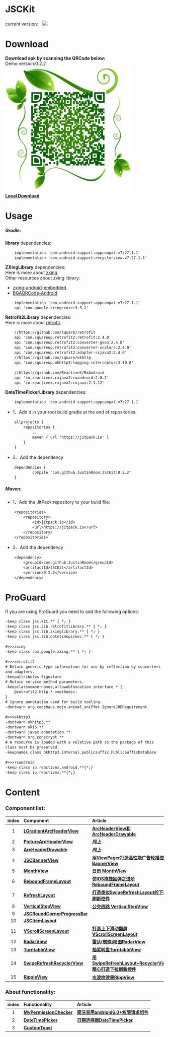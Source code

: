 # JSCKit
current version:&#8195;![](https://jitpack.io/v/JustinRoom/JSCKit.svg)

# Download
**Download apk by scanning the QRCode below:**  
&#32;&#32;Demo version:0.2.2
![JSCKitDemo.apk](/capture/download_qr_code.png)  
[**Local Download**](/capture/JSCKitDemo.apk?raw=true)

# Usage
##### Gradle: 
**library** dependencies:
```
    implementation 'com.android.support:appcompat-v7:27.1.1'
    implementation 'com.android.support:recyclerview-v7:27.1.1'
```
**ZXingLibrary** dependencies:  
Here is more about [zxing](https://github.com/zxing/zxing).  
Other resources about zxing library:  
+ [zxing-android-embedded](https://github.com/journeyapps/zxing-android-embedded)
+ [BGAQRCode-Android](https://github.com/bingoogolapple/BGAQRCode-Android)
```
    implementation 'com.android.support:appcompat-v7:27.1.1'
    api 'com.google.zxing:core:3.3.2'
```
**Retrofit2Library** dependencies:  
Here is more about [retrofit](https://github.com/square/retrofit).  
```
    //https://github.com/square/retrofit
    api 'com.squareup.retrofit2:retrofit:2.4.0'
    api 'com.squareup.retrofit2:converter-gson:2.4.0'
    api 'com.squareup.retrofit2:converter-scalars:2.4.0'
    api 'com.squareup.retrofit2:adapter-rxjava2:2.4.0'
    //https://github.com/square/okhttp
    api 'com.squareup.okhttp3:logging-interceptor:3.10.0'

    //https://github.com/ReactiveX/RxAndroid
    api 'io.reactivex.rxjava2:rxandroid:2.0.2'
    api 'io.reactivex.rxjava2:rxjava:2.1.12'
```
**DateTimePickerLibrary** dependencies:
```
    implementation 'com.android.support:appcompat-v7:27.1.1'
```
+ 1、Add it in your root build.gradle at the end of repositories:
```
	allprojects {
		repositories {
			...
			maven { url 'https://jitpack.io' }
		}
	}
```
+ 2、Add the dependency
```
	dependencies {
	        compile 'com.github.JustinRoom:JSCKit:0.2.2'
	}
```
##### Maven: 
+ 1、Add the JitPack repository to your build file:
```
	<repositories>
		<repository>
		    <id>jitpack.io</id>
		    <url>https://jitpack.io</url>
		</repository>
	</repositories>
```
+ 2、Add the dependency
```
	<dependency>
	    <groupId>com.github.JustinRoom</groupId>
	    <artifactId>JSCKit</artifactId>
	    <version>0.2.2</version>
	</dependency>
```
# ProGuard
If you are using ProGuard you need to add the following options:
```
-keep class jsc.kit.** { *; }
-keep class jsc.lib.retrofitlibrary.** { *; }
-keep class jsc.lib.zxinglibrary.** { *; }  
-keep class jsc.lib.datetimepicker.** { *; }  
  
#>>>zxing
-keep class com.google.zxing.** { *; }
  
#>>>retrofit2
# Retain generic type information for use by reflection by converters and adapters.
-keepattributes Signature
# Retain service method parameters.
-keepclassmembernames,allowobfuscation interface * {
    @retrofit2.http.* <methods>;
}
# Ignore annotation used for build tooling.
-dontwarn org.codehaus.mojo.animal_sniffer.IgnoreJRERequirement
  
#>>>okhttp3
-dontwarn okhttp3.**
-dontwarn okio.**
-dontwarn javax.annotation.**
-dontwarn org.conscrypt.**
# A resource is loaded with a relative path so the package of this class must be preserved.
-keepnames class okhttp3.internal.publicsuffix.PublicSuffixDatabase
  
#>>>rxandroid
-keep class io.reactivex.android.**{*;}
-keep class io.reactivex.**{*;}
```

# Content
### Component list:

| index | Component | Article |
|:---:|:---|:---|
| 1  | [**LGradientArcHeaderView**](/library/src/main/java/jsc/kit/archeaderview) | [**ArcHeaderView和ArcHeaderDrawable**](https://www.jianshu.com/p/ded0dc4ea528) |
| 2  | [**PictureArcHeaderView**](/library/src/main/java/jsc/kit/archeaderview) | [***同上***](https://www.jianshu.com/p/ded0dc4ea528) |
| 3  | [**ArcHeaderDrawable**](/library/src/main/java/jsc/kit/archeaderview) | [***同上***](https://www.jianshu.com/p/ded0dc4ea528) |
| 4  | [**JSCBannerView**](/library/src/main/java/jsc/kit/bannerview) | [**用ViewPager打造高性能广告轮播控件BannerView**](https://www.jianshu.com/p/652090682b31) |
| 5  | [**MonthView**](/library/src/main/java/jsc/kit/monthview) | [**日历 MonthView**](https://www.jianshu.com/p/2387952b3d34) |
| 6  | [**ReboundFrameLayout**](/library/src/main/java/jsc/kit/reboundlayout) | [**仿IOS拖拽回弹之进阶ReboundFrameLayout**](https://www.jianshu.com/p/53d13719a6c4) |
| 7  | [**RefreshLayout**](/library/src/main/java/jsc/kit/refreshlayout) | [**打造类似SwipeRefreshLayout的下拉刷新控件**](https://www.jianshu.com/p/b582bd08d4f9) |
| 8  | [**VerticalStepView**](/library/src/main/java/jsc/kit/stepview) | [**公交线路 VerticalStepView**](https://www.jianshu.com/p/7721572fe13c) |
| 9  | [**JSCRoundCornerProgressBar**](/library/src/main/java/jsc/kit/progressbar) |  |
| 10 | [**JSCItemLayout**](/library/src/main/java/jsc/kit/itemlayout) |  |
| 11 | [**VScrollScreenLayout**](/library/src/main/java/jsc/kit/vscrollscreen) | [**打造上下滑动翻屏VScrollScreenLayout**](https://www.jianshu.com/p/b12afbf7de30) |
| 12 | [**RadarView**](/library/src/main/java/jsc/kit/radarview) | [**雷达(蜘蛛网)图RadarView**](https://www.jianshu.com/p/94a4b763a4e5) |
| 13 | [**TurntableView**](/library/src/main/java/jsc/kit/turntable) | [**抽奖转盘TurntableView**](https://www.jianshu.com/p/3c473e1e007b) |
| 14 | [**SwipeRefreshRecyclerView**](/library/src/main/java/jsc/kit/swiperecyclerview) | [**用SwipeRefreshLayout+RecyclerView精心打造下拉刷新控件**](https://www.jianshu.com/p/f1da8cd366cb)|
| 15 | [**RippleView**](/library/src/main/java/jsc/kit/rippleview) | [**水波纹效果RippView**](https://www.jianshu.com/p/e573110c38d4)|

### About functionality:

| index | Functionality | Article |
|:---:|:---|:---|
| 1  | [**MyPermissionChecker**](/library/src/main/java/jsc/kit/utils) | [**简洁易用andrioid6.0+权限请求组件**](https://www.jianshu.com/p/47052d575f5b)|
| 2  | [**DateTimePicker**](/DateTimePickerLibrary/src/main/java/jsc/lib/datetimepicker/widget/DateTimePicker.java) | [**日期选择器DateTimePicker**](https://www.jianshu.com/p/db19efcaa226) |
| 3  | [**CustomToast**](/library/src/main/java/jsc/kit/utils) | |

